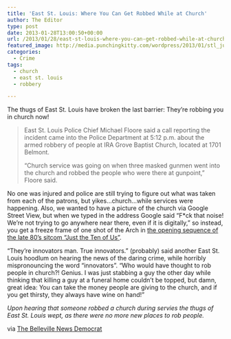 ```yaml
---
title: 'East St. Louis: Where You Can Get Robbed While at Church'
author: The Editor
type: post
date: 2013-01-28T13:00:50+00:00
url: /2013/01/28/east-st-louis-where-you-can-get-robbed-while-at-church/
featured_image: http://media.punchingkitty.com/wordpress/2013/01/stl_just_the_10_of_us.jpg
categories:
  - Crime
tags:
  - church
  - east st. louis
  - robbery

---
```

The thugs of East St. Louis have broken the last barrier: They&#8217;re robbing you in church now!

> East St. Louis Police Chief Michael Floore said a call reporting the incident came into the Police Department at 5:12 p.m. about the armed robbery of people at IRA Grove Baptist Church, located at 1701 Belmont.
> 
> &#8220;Church service was going on when three masked gunmen went into the church and robbed the people who were there at gunpoint,&#8221; Floore said.

No one was injured and police are still trying to figure out what was taken from each of the patrons, but yikes&#8230;church&#8230;while services were happening. Also, we wanted to have a picture of the church via Google Street View, but when we typed in the address Google said &#8220;F*ck that noise! We&#8217;re not trying to go anywhere near there, even if it is digitally,&#8221; so instead, you get a freeze frame of one shot of the Arch in <a href="http://www.youtube.com/watch?v=udTBr7HFswY" target="_blank">the opening sequence of the late 80&#8217;s sitcom &#8220;Just the Ten of Us&#8221;</a>.

&#8220;They&#8217;re innovators man. True innovators.&#8221; (probably) said another East St. Louis hoodlum on hearing the news of the daring crime, while horribly mispronouncing the word &#8220;innovators&#8221;. &#8220;Who would have thought to rob people in church?! Genius. I was just stabbing a guy the other day while thinking that killing a guy at a funeral home couldn&#8217;t be topped, but damn, great idea: You can take the money people are giving to the church, and if you get thirsty, they always have wine on hand!&#8221;

_Upon hearing that someone robbed a church during servies the thugs of East St. Louis wept, as there were no more new places to rob people._

via <a href="http://www.bnd.com/2013/01/27/2473839/masked-gunmen-rob-church-members.html" target="_blank">The Belleville News Democrat</a>